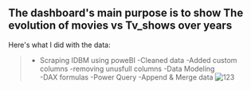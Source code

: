 ## The dashboard's main purpose is to show The evolution of movies vs Tv_shows over years
Here's what I did with the data:
>- Scraping IDBM using poweBI
>-Cleaned data
>-Added custom columns
>-removing unusfull columns
>-Data Modeling  
>-DAX formulas
>-Power Query 
>-Append & Merge data 
![123](https://user-images.githubusercontent.com/48418883/181791831-f0b86670-b013-4ece-bd79-0c180c7321d7.JPG)
